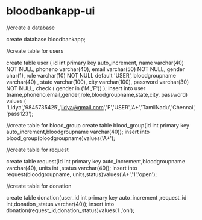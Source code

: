 # bloodbankapp-ui
//create a database

create database bloodbankapp;

//create table for users

create table user (
id int primary key auto_increment,
name varchar(40) NOT NULL,
phoneno varchar(40),
email varchar(50) NOT NULL,
gender char(1),
role varchar(10) NOT NULL default 'USER',
bloodgroupname varchar(40) ,
state varchar(100),
city varchar(100),
password varchar(30) NOT NULL,
check ( gender in ('M','F'))
);
insert into user (name,phoneno,email,gender,role,bloodgroupname,state,city,
password) values ( 'Lidya','9845735425','lidya@gmail.com','F','USER','A+','TamilNadu','Chennai','pass123');

//create table for blood_group
create table blood_group(id int primary key auto_increment,bloodgroupname varchar(40));
insert into blood_group(bloodgroupname)values('A+');

//create table for  request

create table request(id int primary key auto_increment,bloodgroupname varchar(40), units int ,status varchar(40));
insert into request(bloodgroupname, units,status)values('A+','1','open');

//create table for donation

create table donation(user_id int primary key auto_increment ,request_id int,donation_status varchar(40));
insert into donation(request_id,donation_status)values(1 ,'on');


